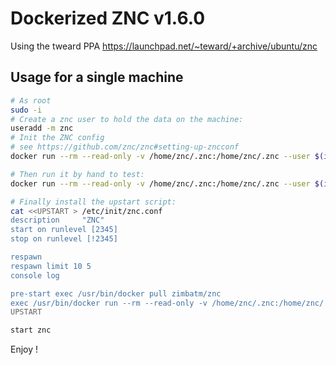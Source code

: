 # Dockerized ZNC v1.6.0

Using the tweard PPA https://launchpad.net/~teward/+archive/ubuntu/znc

## Usage for a single machine

```sh
# As root
sudo -i
# Create a znc user to hold the data on the machine:
useradd -m znc
# Init the ZNC config
# see https://github.com/znc/znc#setting-up-zncconf
docker run --rm --read-only -v /home/znc/.znc:/home/znc/.znc --user $(id -u znc):$(id -g znc) -ti zimbatm/znc --makeconf

# Then run it by hand to test:
docker run --rm --read-only -v /home/znc/.znc:/home/znc/.znc --user $(id -u znc):$(id -g znc) -p 6667:6667 -ti zimbatm/znc

# Finally install the upstart script:
cat <<UPSTART > /etc/init/znc.conf
description     "ZNC"
start on runlevel [2345]
stop on runlevel [!2345]

respawn
respawn limit 10 5
console log

pre-start exec /usr/bin/docker pull zimbatm/znc
exec /usr/bin/docker run --rm --read-only -v /home/znc/.znc:/home/znc/.znc --user $(id -u znc):$(id -g znc) -p 6667:6667 zimbatm/znc
UPSTART

start znc
```

Enjoy !


